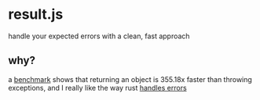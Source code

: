 # result.js
handle your expected errors with a clean, fast approach
## why?
a [benchmark](https://hamy.xyz/blog/2025-05_typescript-errors-vs-exceptions-benchmarks) shows that returning an object is 355.18x faster than throwing exceptions, and I really like the way rust [handles errors](https://doc.rust-lang.org/std/result/enum.Result.html)